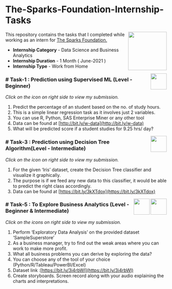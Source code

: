 #   The-Sparks-Foundation-Internship-Tasks
<img align = right height = 120 width = 120 src = https://www.thesparksfoundationsingapore.org/images/logo_small.png>



This repository contains the tasks that I completed while working as an intern for [The Sparks Foundation.](https://www.thesparksfoundationsingapore.org/)
- **Internship Category** - Data Science and Business Analytics
- **Internship Duration** - 1 Month ( June-2021 )
- **Internship Type** - Work from Home


[<img align = right height = 50 width = 50 src = https://cdn0.iconfinder.com/data/icons/work-from-home-19/512/DocumentManagement-documentation-folder-projectmanagement-filemanagement-512.png>](https://github.com/riddhi-jain/The-Sparks-Foundation-Internship-Tasks/blob/main/Task_3_Decision_Tree/DECISION_TREE.ipynb)

### # Task-1 : Prediction using Supervised ML (Level - Beginner)
_Click on the icon on right side to view my submission._

1. Predict the percentage of an student based on the no. of study hours.
2. This is a simple linear regression task as it involves just 2 variables.
3. You can use R, Python, SAS Enterprise Miner or any other tool
4. Data can be found at [http://bit.ly/w-data](http://bit.ly/w-data)
5. What will be predicted score if a student studies for 9.25 hrs/ day?


[<img align = right height = 50 width = 50 src = https://cdn0.iconfinder.com/data/icons/work-from-home-19/512/DocumentManagement-documentation-folder-projectmanagement-filemanagement-512.png>](https://github.com/riddhi-jain/The-Sparks-Foundation-Internship-Tasks/blob/main/Task_3_Decision_Tree/DECISION_TREE.ipynb)

### # Task-3 : Prediction using Decision Tree Algorithm(Level - Intermediate)
_Click on the icon on right side to view my submission._

1. For the given ‘Iris’ dataset, create the Decision Tree classifier and visualize it graphically.
2. The purpose is if we feed any new data to this classifier, it would be able to predict the right class accordingly.
3. Data can be found at [https://bit.ly/3kXTdox](https://bit.ly/3kXTdox)

[<img align = right height = 50 width = 50 src = https://cdn0.iconfinder.com/data/icons/music-231/48/Music-01-256.png>](https://github.com/riddhi-jain/The-Sparks-Foundation-Internship-Tasks/blob/main/Task_5_EDA_SampleSuperstore/EDASampleSuperstore.mp4)
[<img align = right height = 50 width = 50 src = https://cdn0.iconfinder.com/data/icons/work-from-home-19/512/DocumentManagement-documentation-folder-projectmanagement-filemanagement-512.png>](https://public.tableau.com/app/profile/riddhi.jain6841/viz/SampleSuperStoreDashboard_16242997687360/Dashboard1)

### # Task-5 : To Explore Business Analytics (Level - Beginner & Intermediate)
_Click on the icons on right side to view my submission._

1. Perform ‘Exploratory Data Analysis’ on the provided dataset ‘SampleSuperstore’
2. As a business manager, try to find out the weak areas where you can work to make more profit.
3. What all business problems you can derive by exploring the data?
4. You can choose any of the tool of your choice (Python/R/Tableau/PowerBI/Excel)
5. Dataset link :[https://bit.ly/3i4rbWl](https://bit.ly/3i4rbWl)
6. Create storyboards. Screen record along with your audio explaining the charts and interpretations.
